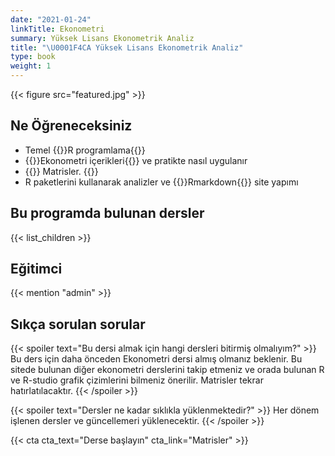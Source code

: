 ```yaml
---
date: "2021-01-24"
linkTitle: Ekonometri 
summary: Yüksek Lisans Ekonometrik Analiz
title: "\U0001F4CA Yüksek Lisans Ekonometrik Analiz"
type: book
weight: 1
---
```


{{< figure src="featured.jpg" >}}

## Ne Öğreneceksiniz

- Temel {{<hl>}}R programlama{{</hl>}}
- {{<hl>}}Ekonometri içerikleri{{</hl>}} ve pratikte nasıl uygulanır
- {{<hl>}} Matrisler. {{</hl>}}
- R paketlerini kullanarak analizler ve {{<hl>}}Rmarkdown{{</hl>}} site yapımı


## Bu programda bulunan dersler

{{< list_children >}}

## Eğitimci

{{< mention "admin" >}}

## Sıkça sorulan sorular

{{< spoiler text="Bu dersi almak için hangi dersleri bitirmiş olmalıyım?" >}}
Bu ders için daha önceden Ekonometri dersi almış olmanız beklenir. Bu sitede bulunan diğer ekonometri derslerini takip etmeniz ve orada bulunan R ve R-studio grafik çizimlerini bilmeniz önerilir. Matrisler tekrar hatırlatılacaktır.
{{< /spoiler >}}

{{< spoiler text="Dersler ne kadar sıklıkla yüklenmektedir?" >}}
Her dönem işlenen dersler ve güncellemeri yüklenecektir.
{{< /spoiler >}}

{{< cta cta_text="Derse başlayın" cta_link="Matrisler" >}}
